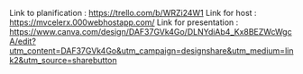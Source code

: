 Link to planification : https://trello.com/b/WRZi24W1
Link for host : https://mvcelerx.000webhostapp.com/
Link for presentation : https://www.canva.com/design/DAF37GVk4Go/DLNYdiAb4_Kx8BEZWcWgcA/edit?utm_content=DAF37GVk4Go&utm_campaign=designshare&utm_medium=link2&utm_source=sharebutton